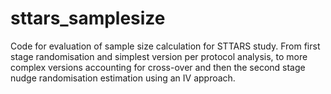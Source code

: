 # sttars_samplesize

Code for evaluation of sample size calculation for STTARS study.  From first stage randomisation and simplest version per protocol analysis, to more complex versions accounting for cross-over and then the second stage nudge randomisation estimation using an IV approach. 
